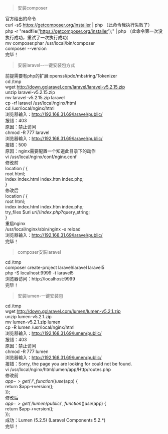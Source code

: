 >安装composer

官方给出的命令</br>
curl -sS https://getcomposer.org/installer | php （此命令我执行失败了）</br>
php -r "readfile('https://getcomposer.org/installer');" | php  （此命令第一次没执行成功，重试了一次执行成功）</br>
mv composer.phar /usr/local/bin/composer</br>
composer --version</br>
完毕！</br>

>安装laravel--一键安装包方式

前提需要有php的扩展:openssl/pdo/mbstring/Tokenizer</br>
cd /tmp</br>
wget http://down.golaravel.com/laravel/laravel-v5.2.15.zip</br>
unzip laravel-v5.2.15.zip</br>
mv laravel-v5.2.15.zip laravel</br>
cp -rf laravel /usr/local/nginx/html</br>
cd /usr/local/nginx/html</br>
浏览器输入：http://192.168.31.69/laravel/public/</br>
报错：403</br>
原因：禁止访问</br>
chmod -R 777 laravel</br>
浏览器输入：http://192.168.31.69/laravel/public/</br>
报错：500</br>
原因：nginx需要配置一个知道此目录下的动作</br>
vi /usr/local/nginx/conf/nginx.conf</br>
修改前</br>
location / {</br>
    root   html;</br>
    index  index.html index.htm index.php;</br>
}</br>
修改后</br>
location / {</br>
    root   html;</br>
    index  index.html index.htm index.php;</br>
    try_files $uri $uri/ /index.php?$query_string;</br>
}</br>
重启nginx</br>
/usr/local/nginx/sbin/nginx -s reload</br>
浏览器输入：http://192.168.31.69/laravel/public/</br>
完毕！</br>

>composer安装laravel

cd /tmp</br>
composer create-project laravel/laravel laravel5</br>
php -S localhost:9999 -t laravel5</br>
浏览器访问：http://localhost:9999</br>
完毕！</br>

>安装lumen-一键安装包

cd /tmp</br>
wget http://down.golaravel.com/lumen/lumen-v5.2.1.zip</br>
unzip lumen-v5.2.1.zip</br>
mv lumen-v5.2.1.zip lumen</br>
cp -R lumen /usr/local/nginx/html</br>
浏览器输入：http://192.168.31.69/lumen/public/</br>
报错：403</br>
原因：禁止访问</br>
chmod -R 777 lumen</br>
浏览器输入：http://192.168.31.69/lumen/public/</br>
报错：Sorry, the page you are looking for could not be found.</br>
vi /usr/local/nginx/html/lumen/app/Http/routes.php</br>
修改前</br>
$app->get('/', function () use ($app) {</br>
    return $app->version();</br>
});</br>
修改后</br>
$app->get('/lumen/public/', function () use ($app) {</br>
    return $app->version();</br>
});</br>
成功：Lumen (5.2.5) (Laravel Components 5.2.*)</br>
完毕！</br>
